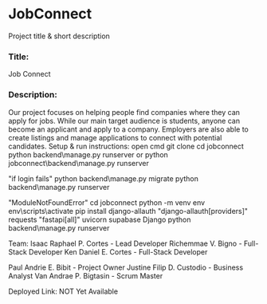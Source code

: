 # JobConnect

Project title & short description
<h3>Title:</h3> Job Connect<br>
<h3>Description:</h3>
Our project focuses on helping people find companies where they can apply for jobs. While our main target audience is students, anyone can become an applicant and apply to a company. Employers are also able to create listings and manage applications to connect with potential candidates.
Setup & run instructions:
open cmd
git clone 
cd jobconnect
python backend\manage.py runserver
or 
python jobconnect\backend\manage.py runserver

"if login fails"
python backend\manage.py migrate
python backend\manage.py runserver

"ModuleNotFoundError"
cd jobconnect
python -m venv env
env\scripts\activate
pip install django-allauth "django-allauth[providers]" requests "fastapi[all]" uvicorn supabase Django
python backend\manage.py runserver


Team:
Isaac Raphael P. Cortes - Lead Developer
Richemmae V. Bigno - Full-Stack Developer
Ken Daniel E. Cortes - Full-Stack Developer

Paul Andrie E. Bibit - Project Owner
Justine Filip D. Custodio - Business Analyst
Van Andrae P. Bigtasin - Scrum Master

Deployed Link: NOT Yet Available
